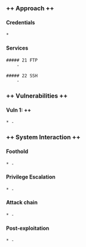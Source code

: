 ### ++ Approach ++
#### Credentials
	* 

#### Services
	##### 21 FTP
		- 

	##### 22 SSH
		-

### ++ Vulnerabilities ++

#### Vuln 1: ++
	* -

### ++ System Interaction ++
#### Foothold  
	* -

#### Privilege Escalation 
	* -

#### Attack chain
	* -
	
#### Post-exploitation 
	* -